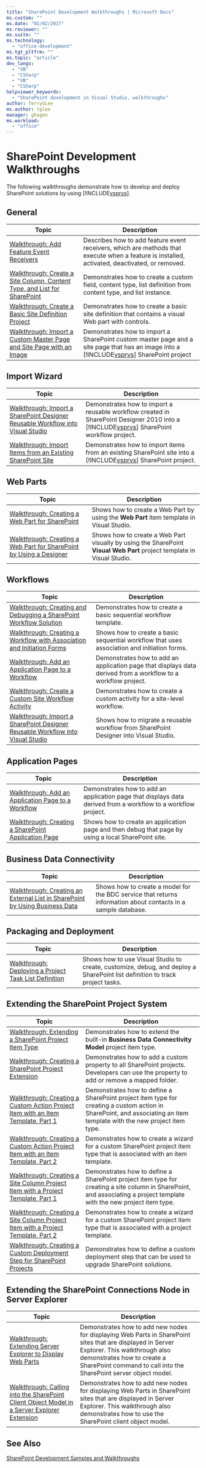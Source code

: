 ```yaml
---
title: "SharePoint Development Walkthroughs | Microsoft Docs"
ms.custom: ""
ms.date: "02/02/2017"
ms.reviewer: ""
ms.suite: ""
ms.technology: 
  - "office-development"
ms.tgt_pltfrm: ""
ms.topic: "article"
dev_langs: 
  - "VB"
  - "CSharp"
  - "VB"
  - "CSharp"
helpviewer_keywords: 
  - "SharePoint development in Visual Studio, walkthroughs"
author: TerryGLee
ms.author: tglee
manager: ghogen
ms.workload: 
  - "office"
---
```

# SharePoint Development Walkthroughs
  The following walkthroughs demonstrate how to develop and deploy SharePoint solutions by using [!INCLUDE[vsprvs](../sharepoint/includes/vsprvs-md.md)].  
  
## General  
  
|Topic|Description|  
|-----------|-----------------|  
|[Walkthrough: Add Feature Event Receivers](../sharepoint/walkthrough-add-feature-event-receivers.md)|Describes how to add feature event receivers, which are methods that execute when a feature is installed, activated, deactivated, or removed.|  
|[Walkthrough: Create a Site Column, Content Type, and List for SharePoint](../sharepoint/walkthrough-create-a-site-column-content-type-and-list-for-sharepoint.md)|Demonstrates how to create a custom field, content type, list definition from content type, and list instance.|  
|[Walkthrough: Create a Basic Site Definition Project](../sharepoint/walkthrough-create-a-basic-site-definition-project.md)|Demonstrates how to create a basic site definition that contains a visual Web part with controls.|  
|[Walkthrough: Import a Custom Master Page and Site Page with an Image](../sharepoint/walkthrough-import-a-custom-master-page-and-site-page-with-an-image.md)|Demonstrates how to import a SharePoint custom master page and a site page that has an image into a [!INCLUDE[vsprvs](../sharepoint/includes/vsprvs-md.md)] SharePoint project|  
  
## Import Wizard  
  
|Topic|Description|  
|-----------|-----------------|  
|[Walkthrough: Import a SharePoint Designer Reusable Workflow into Visual Studio](../sharepoint/walkthrough-import-a-sharepoint-designer-reusable-workflow-into-visual-studio.md)|Demonstrates how to import a reusable workflow created in SharePoint Designer 2010 into a [!INCLUDE[vsprvs](../sharepoint/includes/vsprvs-md.md)] SharePoint workflow project.|  
|[Walkthrough: Import Items from an Existing SharePoint Site](../sharepoint/walkthrough-import-items-from-an-existing-sharepoint-site.md)|Demonstrates how to import items from an existing SharePoint site into a [!INCLUDE[vsprvs](../sharepoint/includes/vsprvs-md.md)] SharePoint project.|  
  
## Web Parts  
  
|Topic|Description|  
|-----------|-----------------|  
|[Walkthrough: Creating a Web Part for SharePoint](../sharepoint/walkthrough-creating-a-web-part-for-sharepoint.md)|Shows how to create a Web Part by using the **Web Part** item template in Visual Studio.|  
|[Walkthrough: Creating a Web Part for SharePoint by Using a Designer](../sharepoint/walkthrough-creating-a-web-part-for-sharepoint-by-using-a-designer.md)|Shows how to create a Web Part visually by using the SharePoint **Visual Web Part** project template in Visual Studio.|  
  
## Workflows  
  
|Topic|Description|  
|-----------|-----------------|  
|[Walkthrough: Creating and Debugging a SharePoint Workflow Solution](../sharepoint/walkthrough-creating-and-debugging-a-sharepoint-workflow-solution.md)|Demonstrates how to create a basic sequential workflow template.|  
|[Walkthrough: Creating a Workflow with Association and Initiation Forms](../sharepoint/walkthrough-creating-a-workflow-with-association-and-initiation-forms.md)|Shows how to create a basic sequential workflow that uses association and initiation forms.|  
|[Walkthrough: Add an Application Page to a Workflow](../sharepoint/walkthrough-add-an-application-page-to-a-workflow.md)|Demonstrates how to add an application page that displays data derived from a workflow to a workflow project.|  
|[Walkthrough: Create a Custom Site Workflow Activity](../sharepoint/walkthrough-create-a-custom-site-workflow-activity.md)|Demonstrates how to create a custom activity for a site-level workflow.|  
|[Walkthrough: Import a SharePoint Designer Reusable Workflow into Visual Studio](../sharepoint/walkthrough-import-a-sharepoint-designer-reusable-workflow-into-visual-studio.md)|Shows how to migrate a reusable workflow from SharePoint Designer into Visual Studio.|  
  
## Application Pages  
  
|Topic|Description|  
|-----------|-----------------|  
|[Walkthrough: Add an Application Page to a Workflow](../sharepoint/walkthrough-add-an-application-page-to-a-workflow.md)|Demonstrates how to add an application page that displays data derived from a workflow to a workflow project.|  
|[Walkthrough: Creating a SharePoint Application Page](../sharepoint/walkthrough-creating-a-sharepoint-application-page.md)|Shows how to create an application page and then debug that page by using a local SharePoint site.|  
  
## Business Data Connectivity  
  
|Topic|Description|  
|-----------|-----------------|  
|[Walkthrough: Creating an External List in SharePoint by Using Business Data](../sharepoint/walkthrough-creating-an-external-list-in-sharepoint-by-using-business-data.md)|Shows how to create a model for the BDC service that returns information about contacts in a sample database.|  
  
## Packaging and Deployment  
  
|Topic|Description|  
|-----------|-----------------|  
|[Walkthrough: Deploying a Project Task List Definition](../sharepoint/walkthrough-deploying-a-project-task-list-definition.md)|Shows how to use Visual Studio to create, customize, debug, and deploy a SharePoint list definition to track project tasks.|  
  
## Extending the SharePoint Project System  
  
|Topic|Description|  
|-----------|-----------------|  
|[Walkthrough: Extending a SharePoint Project Item Type](../sharepoint/walkthrough-extending-a-sharepoint-project-item-type.md)|Demonstrates how to extend the built-in **Business Data Connectivity Model** project item type.|  
|[Walkthrough: Creating a SharePoint Project Extension](../sharepoint/walkthrough-creating-a-sharepoint-project-extension.md)|Demonstrates how to add a custom property to all SharePoint projects. Developers can use the property to add or remove a mapped folder.|  
|[Walkthrough: Creating a Custom Action Project Item with an Item Template, Part 1](../sharepoint/walkthrough-creating-a-custom-action-project-item-with-an-item-template-part-1.md)|Demonstrates how to define a SharePoint project item type for creating a custom action in SharePoint, and associating an item template with the new project item type.|  
|[Walkthrough: Creating a Custom Action Project Item with an Item Template, Part 2](../sharepoint/walkthrough-creating-a-custom-action-project-item-with-an-item-template-part-2.md)|Demonstrates how to create a wizard for a custom SharePoint project item type that is associated with an item template.|  
|[Walkthrough: Creating a Site Column Project Item with a Project Template, Part 1](../sharepoint/walkthrough-creating-a-site-column-project-item-with-a-project-template-part-1.md)|Demonstrates how to define a SharePoint project item type for creating a site column in SharePoint, and associating a project template with the new project item type.|  
|[Walkthrough: Creating a Site Column Project Item with a Project Template, Part 2](../sharepoint/walkthrough-creating-a-site-column-project-item-with-a-project-template-part-2.md)|Demonstrates how to create a wizard for a custom SharePoint project item type that is associated with a project template.|  
|[Walkthrough: Creating a Custom Deployment Step for SharePoint Projects](../sharepoint/walkthrough-creating-a-custom-deployment-step-for-sharepoint-projects.md)|Demonstrates how to define a custom deployment step that can be used to upgrade SharePoint solutions.|  
  
## Extending the SharePoint Connections Node in Server Explorer  
  
|Topic|Description|  
|-----------|-----------------|  
|[Walkthrough: Extending Server Explorer to Display Web Parts](../sharepoint/walkthrough-extending-server-explorer-to-display-web-parts.md)|Demonstrates how to add new nodes for displaying Web Parts in SharePoint sites that are displayed in Server Explorer. This walkthrough also demonstrates how to create a SharePoint command to call into the SharePoint server object model.|  
|[Walkthrough: Calling into the SharePoint Client Object Model in a Server Explorer Extension](../sharepoint/walkthrough-calling-into-the-sharepoint-client-object-model-in-a-server-explorer-extension.md)|Demonstrates how to add new nodes for displaying Web Parts in SharePoint sites that are displayed in Server Explorer. This walkthrough also demonstrates how to use the SharePoint client object model.|  
  
## See Also  
 [SharePoint Development Samples and Walkthroughs](../sharepoint/sharepoint-development-samples-and-walkthroughs.md)  
  
  